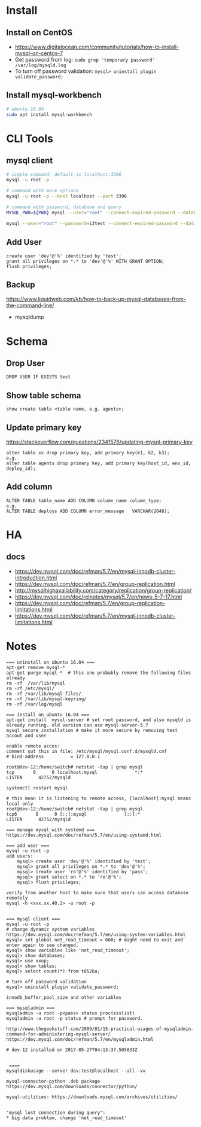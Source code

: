 # Install
## Install on CentOS
* https://www.digitalocean.com/community/tutorials/how-to-install-mysql-on-centos-7
* Get password from log: ```sudo grep 'temporary password' /var/log/mysqld.log```
* To turn off password validation: ```mysql> uninstall plugin validate_password;```
## Install mysql-workbench
```bash
# ubuntu 16.04
sudo apt install mysql-workbench
```

# CLI Tools
## mysql client
```bash
# simple command, default is localhost:3306
mysql -u root -p

# command with more options
mysql -u root -p --host localhost --port 3306

# command with password, database and query
MYSQL_PWD=${PWD} mysql --user="root" --connect-expired-password --database='cible' --execute="SELECT DISTINCT User FROM mysql.user;"

mysql --user="root" --password=i2test --connect-expired-password --database='cible' --execute="SELECT DISTINCT User FROM mysql.user;"
```

## Add User
```
create user 'dev'@'%' identified by 'test';
grant all privileges on *.* to 'dev'@'%' WITH GRANT OPTION;
flush privileges;
```

## Backup
https://www.liquidweb.com/kb/how-to-back-up-mysql-databases-from-the-command-line/
* mysqldump

# Schema
## Drop User
```
DROP USER IF EXISTS test
```

## Show table schema
```
show create table <table name, e.g. agents>;
```
## Update primary key
https://stackoverflow.com/questions/2341576/updating-mysql-primary-key
```
alter table xx drop primary key, add primary key(k1, k2, k3);
e.g.
alter table agents drop primary key, add primary key(host_id, env_id, deploy_id);
```
## Add column
```
ALTER TABLE table_name ADD COLUMN column_name column_type;
e.g.
ALTER TABLE deploys ADD COLUMN error_message   VARCHAR(2048);
```

# HA 
## docs
* https://dev.mysql.com/doc/refman/5.7/en/mysql-innodb-cluster-introduction.html
* https://dev.mysql.com/doc/refman/5.7/en/group-replication.html
* http://mysqlhighavailability.com/category/replication/group-replication/
* https://dev.mysql.com/doc/relnotes/mysql/5.7/en/news-5-7-17.html
* https://dev.mysql.com/doc/refman/5.7/en/group-replication-limitations.html
* https://dev.mysql.com/doc/refman/5.7/en/mysql-innodb-cluster-limitations.html

# Notes
```
=== uninstall on ubuntu 16.04 ===
apt-get remove mysql-*
apt-get purge mysql-*  # this one probably remove the following files already
rm -rf  /var/lib/mysql
rm -rf /etc/mysql/
rm -rf /var/lib/mysql-files/
rm -rf /var/lib/mysql-keyring/
rm -rf /var/log/mysql

=== install on ubuntu 16.04 ===
apt-get install  mysql-server # set root password, and also mysqld is already running. old version can use mysql-server-5.7 
mysql_secure_installation # make it more secure by removing test accout and user 

enable remote acces: 
comment out this in file: /etc/mysql/mysql.conf.d/mysqld.cnf
# bind-address          = 127.0.0.1

root@dev-12:/home/switch# netstat -tap | grep mysql
tcp       0      0 localhost:mysql              *:*                  LISTEN      42752/mysqld

systemctl restart mysql

# this mean it is listening to remote access, [localhost]:mysql means local only
root@dev-12:/home/switch# netstat -tap | grep mysql
tcp6       0      0 [::]:mysql              [::]:*                  LISTEN      42752/mysqld

=== manage mysql with systemd ===
https://dev.mysql.com/doc/refman/5.7/en/using-systemd.html

=== add user ===
mysql -u root -p 
add users:
	mysql> create user 'dev'@'%' identified by 'test';
	mysql> grant all privileges on *.* to 'dev'@'%';
	mysql> create user 'ro'@'%' identified by 'pass';
	mysql> grant select on *.* to 'ro'@'%';
	mysql> flush privileges;

verify from another host to make sure that users can access database remotely
mysql -h <xxx.xx.48.2> -u root -p


=== mysql client ===
mysql -u root -p 
# change dynamic system variables
https://dev.mysql.com/doc/refman/5.7/en/using-system-variables.html
mysql> set global net_read_timeout = 600; # might need to exit and enter again to see changed.
mysql> show variables like 'net_read_timeout';
mysql> show databases;
mysql> use xxup;
mysql> show tables;
mysql> select count(*) from t0526a;

# turn off password validation
mysql> uninstall plugin validate_password;

innodb_buffer_pool_size and other variables

=== mysqladmin ===
mysqladmin -u root -p<pass> status proc(esslist)
mysqladmin -u root -p status # prompt for password.

http://www.thegeekstuff.com/2009/01/15-practical-usages-of-mysqladmin-command-for-administering-mysql-server/
https://dev.mysql.com/doc/refman/5.7/en/mysqladmin.html

# dev-12 installed on 2017-05-27T04:13:37.505833Z 


 ====
mysqldiskusage --server dev:test@localhost --all -vv

mysql-connector-python .deb package
https://dev.mysql.com/downloads/connector/python/

mysql-utilities: https://downloads.mysql.com/archives/utilities/


"mysql lost connection during query":
* big data problem, change 'net_read_timeout'

```
